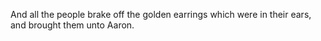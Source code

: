 And all the people brake off the golden earrings which were in their ears, and brought them unto Aaron.
